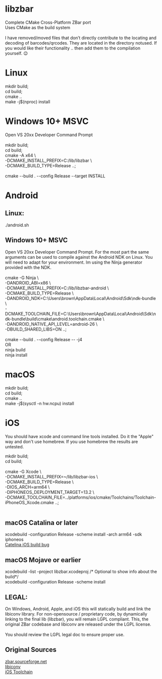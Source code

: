 # libzbar
Complete CMake Cross-Platform ZBar port <br />
Uses CMake as the build system <br />
<br />
I have removed/moved files that don’t directly contribute to the locating and decoding of barcodes/qrcodes. They are located in the directory notused. If you would like their functionality .. then add them to the compilation yourself. :wink:

# Linux
mkdir build; <br />
cd build; <br />
cmake .. <br />
make -j$(nproc) install <br />

# Windows 10+ MSVC
Open VS 20xx Developer Command Prompt <br />
<br />
mkdir build; <br />
cd build; <br />
cmake -A x64 \ <br />
-DCMAKE_INSTALL_PREFIX=C:/lib/libzbar \ <br />
-DCMAKE_BUILD_TYPE=Release ..;
<br />
<br />
cmake --build . --config Release --target INSTALL <br />

# Android
## Linux:
./android.sh

## Windows 10+ MSVC
Open VS 20xx Developer Command Prompt. For the most part the same arguments can be used to compile against the Android NDK on Linux. You will need to adapt for your environment. Im using the Ninja generator provided with the NDK.<br />
<br />
cmake -G Ninja \ <br />
-DANDROID_ABI=x86 \ <br />
-DCMAKE_INSTALL_PREFIX=C:/lib/libzbar-android \ <br /> 
-DCMAKE_BUILD_TYPE=Release \ <br />
-DANDROID_NDK=C:\Users\brown\AppData\Local\Android\Sdk\ndk-bundle \ <br />
-DCMAKE_TOOLCHAIN_FILE=C:\Users\brown\AppData\Local\Android\Sdk\ndk-bundle\build\cmake\android.toolchain.cmake \ <br />
-DANDROID_NATIVE_API_LEVEL=android-26 \ <br />
-DBUILD_SHARED_LIBS=ON ..;
<br />
<br />
cmake --build . --config Release -- -j4 <br />
OR <br />
ninja build <br />
ninja install <br />

# macOS
mkdir build; <br />
cd build; <br />
cmake .. <br />
make -j$(sysctl -n hw.ncpu) install <br />

# iOS
You should have xcode and command line tools installed. Do it the "Apple" way and don't use homebrew. If you use homebrew the results are untested.

mkdir build; <br />
cd build; <br />
<br />
cmake -G Xcode \ <br />
-DCMAKE_INSTALL_PREFIX=~/lib/libzbar-ios \ <br />
-DCMAKE_BUILD_TYPE=Release \ <br />
-DIOS_ARCH=arm64 \ <br />
-DIPHONEOS_DEPLOYMENT_TARGET=13.2 \ <br />
-DCMAKE_TOOLCHAIN_FILE=../platforms/ios/cmake/Toolchains/Toolchain-iPhoneOS_Xcode.cmake ..;
<br />
<br />

## macOS Catalina or later
xcodebuild -configuration Release -scheme install -arch arm64 -sdk iphoneos <br />
[Catelina iOS build bug](https://github.com/sbrown89/libzbar/issues/4)

## macOS Mojave or earlier
xcodebuild -list -project libzbar.xcodeproj /* Optional to show info about the build*/ <br />
xcodebuild -configuration Release -scheme install <br />

## LEGAL: 
On Windows, Android, Apple, and iOS this will statically build and link the libiconv library.
For non-opensource / proprietary code, by dynamically linking to the final lib (libzbar), you will remain LGPL compliant. This, the original ZBar codebase and libiconv are released under the LGPL license.<br />
<br />
You should review the LGPL legal doc to ensure proper use.


## Original Sources
[zbar.sourceforge.net](http://zbar.sourceforge.net/)<br />
[libiconv](https://www.gnu.org/software/libiconv/)<br />
[iOS Toolchain](https://github.com/opencv/opencv)
